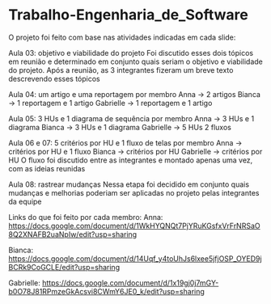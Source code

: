 # Trabalho-Engenharia_de_Software

O projeto foi feito com base nas atividades indicadas em cada slide:

Aula 03: objetivo e viabilidade do projeto
Foi discutido esses dois tópicos em reunião e determinado em conjunto quais seriam o objetivo e viabilidade do projeto. Após a reunião, as 3 integrantes fizeram um breve texto descrevendo esses tópicos

Aula 04: um artigo e uma reportagem por membro
Anna -> 2 artigos
Bianca -> 1 reportagem e 1 artigo
Gabrielle -> 1 reportagem e 1 artigo

Aula 05: 3 HUs e 1 diagrama de sequência por membro
Anna -> 3 HUs e 1 diagrama
Bianca -> 3 HUs e 1 diagrama
Gabrielle -> 5 HUs 2 fluxos

Aula 06 e 07: 5 critérios por HU e 1 fluxo de telas por membro
Anna -> critérios por HU e 1 fluxo
Bianca -> critérios por HU
Gabrielle -> critérios por HU
O fluxo foi discutido entre as integrantes e montado apenas uma vez, com as ideias reunidas

Aula 08: rastrear mudanças
Nessa etapa foi decidido em conjunto quais mudanças e melhorias poderiam ser aplicadas no projeto pelas integrantes da equipe

Links do que foi feito por cada membro:
Anna: https://docs.google.com/document/d/1WkHYQNQt7PjYRuKGsfxVrFrNRSaO8Q2XNAFB2uaNpIw/edit?usp=sharing

Bianca: https://docs.google.com/document/d/14Uqf_y4toUhJs6lxee5jfjOSP_OYED9jBCRk9CoGCLE/edit?usp=sharing 

Gabrielle:
https://docs.google.com/document/d/1x19gj0j7mGY-b0O78J81RPmzeGkAcsvi8CWmY6JE0_k/edit?usp=sharing
